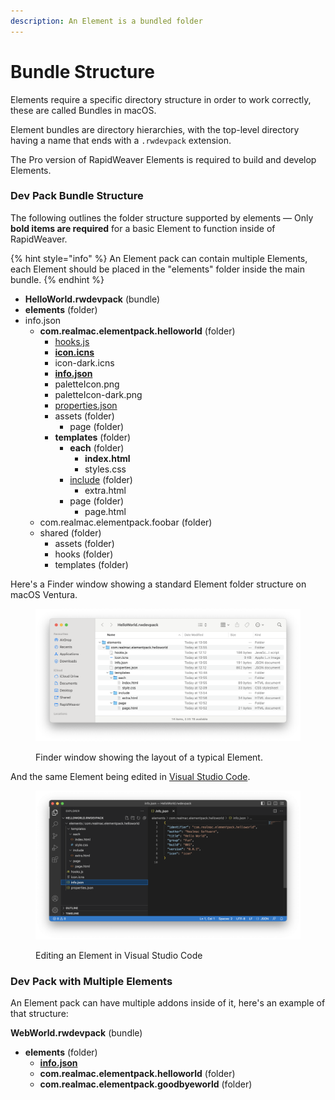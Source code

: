 ```yaml
---
description: An Element is a bundled folder
---
```


# Bundle Structure

Elements require a specific directory structure in order to work correctly, these are called Bundles in macOS.

Element bundles are directory hierarchies, with the top-level directory having a name that ends with a `.rwdevpack` extension.

The Pro version of RapidWeaver Elements is required to build and develop Elements.

### Dev Pack Bundle Structure

The following outlines the folder structure supported by elements — Only **bold items are required** for a basic Element to function inside of RapidWeaver.

{% hint style="info" %}
An Element pack can contain multiple Elements, each Element should be placed in the "elements" folder inside the main bundle.
{% endhint %}

* **HelloWorld.rwdevpack** (bundle)
* **elements** (folder)
* info.json
  * **com.realmac.elementpack.helloworld** (folder)
    * [hooks.js](broken-reference)
    * [**icon.icns**](icons.md)
    * icon-dark.icns
    * [**info.json**](info.json.md)
    * paletteIcon.png
    * paletteIcon-dark.png
    * [properties.json](broken-reference)
    * assets (folder)
      * page (folder)
    * **templates** (folder)
      * **each** (folder)
        * **index.html**
        * styles.css
      * [include](../templates/includes.md) (folder)
        * extra.html
      * page (folder)
        * page.html
  * com.realmac.elementpack.foobar (folder)
  * shared (folder)
    * assets (folder)
    * hooks (folder)
    * templates (folder)

Here's a Finder window showing a standard Element folder structure on macOS Ventura.

<figure><img src="../../.gitbook/assets/CleanShot 2023-05-31 at 14.08.03@2x.png" alt=""><figcaption><p>Finder window showing the layout of a typical Element.</p></figcaption></figure>

And the same Element being edited in [Visual Studio Code](https://code.visualstudio.com).

<figure><img src="../../.gitbook/assets/CleanShot 2023-05-31 at 14.26.45@2x.png" alt=""><figcaption><p>Editing an Element in Visual Studio Code</p></figcaption></figure>

### Dev Pack with Multiple Elements

An Element pack can have multiple addons inside of it, here's an example of that structure:

**WebWorld.rwdevpack** (bundle)

* **elements** (folder)
  * [**info.json**](info.json.md)
  * **com.realmac.elementpack.helloworld** (folder)
  * **com.realmac.elementpack.goodbyeworld** (folder)

